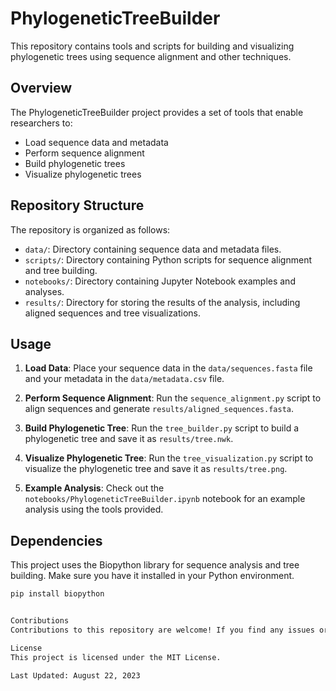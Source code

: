 # PhylogeneticTreeBuilder

This repository contains tools and scripts for building and visualizing phylogenetic trees using sequence alignment and other techniques.

## Overview

The PhylogeneticTreeBuilder project provides a set of tools that enable researchers to:
- Load sequence data and metadata
- Perform sequence alignment
- Build phylogenetic trees
- Visualize phylogenetic trees

## Repository Structure

The repository is organized as follows:

- `data/`: Directory containing sequence data and metadata files.
- `scripts/`: Directory containing Python scripts for sequence alignment and tree building.
- `notebooks/`: Directory containing Jupyter Notebook examples and analyses.
- `results/`: Directory for storing the results of the analysis, including aligned sequences and tree visualizations.

## Usage

1. **Load Data**: Place your sequence data in the `data/sequences.fasta` file and your metadata in the `data/metadata.csv` file.

2. **Perform Sequence Alignment**: Run the `sequence_alignment.py` script to align sequences and generate `results/aligned_sequences.fasta`.

3. **Build Phylogenetic Tree**: Run the `tree_builder.py` script to build a phylogenetic tree and save it as `results/tree.nwk`.

4. **Visualize Phylogenetic Tree**: Run the `tree_visualization.py` script to visualize the phylogenetic tree and save it as `results/tree.png`.

5. **Example Analysis**: Check out the `notebooks/PhylogeneticTreeBuilder.ipynb` notebook for an example analysis using the tools provided.

## Dependencies

This project uses the Biopython library for sequence analysis and tree building. Make sure you have it installed in your Python environment.

```bash
pip install biopython


Contributions
Contributions to this repository are welcome! If you find any issues or want to improve the project, feel free to create a pull request.

License
This project is licensed under the MIT License.

Last Updated: August 22, 2023

